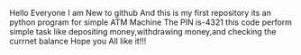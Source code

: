 Hello Everyone
I am New to github And this is my first repository
its an python program for simple ATM Machine
The PIN is-4321
this code perform simple task like depositing money,withdrawing money,and checking the currnet balance 
Hope you All like it!!!
